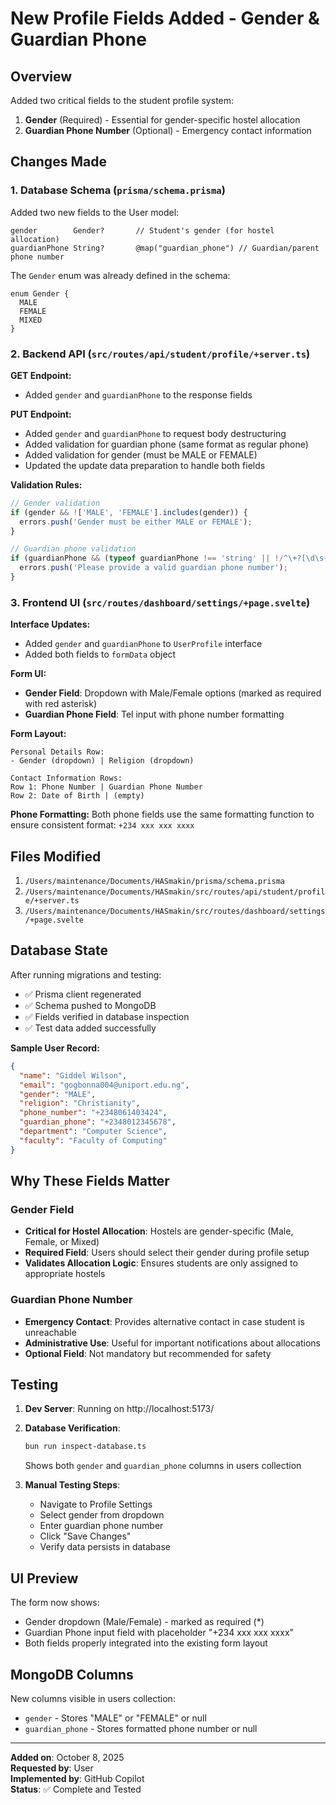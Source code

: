 # New Profile Fields Added - Gender & Guardian Phone

## Overview
Added two critical fields to the student profile system:
1. **Gender** (Required) - Essential for gender-specific hostel allocation
2. **Guardian Phone Number** (Optional) - Emergency contact information

## Changes Made

### 1. Database Schema (`prisma/schema.prisma`)
Added two new fields to the User model:
```prisma
gender        Gender?       // Student's gender (for hostel allocation)
guardianPhone String?       @map("guardian_phone") // Guardian/parent phone number
```

The `Gender` enum was already defined in the schema:
```prisma
enum Gender {
  MALE
  FEMALE
  MIXED
}
```

### 2. Backend API (`src/routes/api/student/profile/+server.ts`)

**GET Endpoint:**
- Added `gender` and `guardianPhone` to the response fields

**PUT Endpoint:**
- Added `gender` and `guardianPhone` to request body destructuring
- Added validation for guardian phone (same format as regular phone)
- Added validation for gender (must be MALE or FEMALE)
- Updated the update data preparation to handle both fields

**Validation Rules:**
```typescript
// Gender validation
if (gender && !['MALE', 'FEMALE'].includes(gender)) {
  errors.push('Gender must be either MALE or FEMALE');
}

// Guardian phone validation
if (guardianPhone && (typeof guardianPhone !== 'string' || !/^\+?[\d\s-()]{10,15}$/.test(guardianPhone))) {
  errors.push('Please provide a valid guardian phone number');
}
```

### 3. Frontend UI (`src/routes/dashboard/settings/+page.svelte`)

**Interface Updates:**
- Added `gender` and `guardianPhone` to `UserProfile` interface
- Added both fields to `formData` object

**Form UI:**
- **Gender Field**: Dropdown with Male/Female options (marked as required with red asterisk)
- **Guardian Phone Field**: Tel input with phone number formatting

**Form Layout:**
```
Personal Details Row:
- Gender (dropdown) | Religion (dropdown)

Contact Information Rows:
Row 1: Phone Number | Guardian Phone Number
Row 2: Date of Birth | (empty)
```

**Phone Formatting:**
Both phone fields use the same formatting function to ensure consistent format: `+234 xxx xxx xxxx`

## Files Modified
1. `/Users/maintenance/Documents/HASmakin/prisma/schema.prisma`
2. `/Users/maintenance/Documents/HASmakin/src/routes/api/student/profile/+server.ts`
3. `/Users/maintenance/Documents/HASmakin/src/routes/dashboard/settings/+page.svelte`

## Database State
After running migrations and testing:
- ✅ Prisma client regenerated
- ✅ Schema pushed to MongoDB
- ✅ Fields verified in database inspection
- ✅ Test data added successfully

**Sample User Record:**
```json
{
  "name": "Giddel Wilson",
  "email": "gogbonna004@uniport.edu.ng",
  "gender": "MALE",
  "religion": "Christianity",
  "phone_number": "+2348061403424",
  "guardian_phone": "+2348012345678",
  "department": "Computer Science",
  "faculty": "Faculty of Computing"
}
```

## Why These Fields Matter

### Gender Field
- **Critical for Hostel Allocation**: Hostels are gender-specific (Male, Female, or Mixed)
- **Required Field**: Users should select their gender during profile setup
- **Validates Allocation Logic**: Ensures students are only assigned to appropriate hostels

### Guardian Phone Number
- **Emergency Contact**: Provides alternative contact in case student is unreachable
- **Administrative Use**: Useful for important notifications about allocations
- **Optional Field**: Not mandatory but recommended for safety

## Testing
1. **Dev Server**: Running on http://localhost:5173/
2. **Database Verification**: 
   ```bash
   bun run inspect-database.ts
   ```
   Shows both `gender` and `guardian_phone` columns in users collection

3. **Manual Testing Steps**:
   - Navigate to Profile Settings
   - Select gender from dropdown
   - Enter guardian phone number
   - Click "Save Changes"
   - Verify data persists in database

## UI Preview
The form now shows:
- Gender dropdown (Male/Female) - marked as required (*)
- Guardian Phone input field with placeholder "+234 xxx xxx xxxx"
- Both fields properly integrated into the existing form layout

## MongoDB Columns
New columns visible in users collection:
- `gender` - Stores "MALE" or "FEMALE" or null
- `guardian_phone` - Stores formatted phone number or null

---
**Added on**: October 8, 2025  
**Requested by**: User  
**Implemented by**: GitHub Copilot  
**Status**: ✅ Complete and Tested
